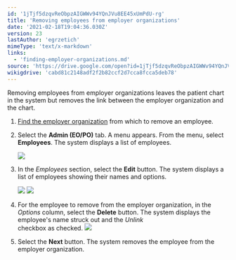 ```yaml
---
id: '1jTjf5dzqvReObpzAIGWWv94YQnJVu8EE45xUmPdU-rg'
title: 'Removing employees from employer organizations'
date: '2021-02-18T19:04:36.030Z'
version: 23
lastAuthor: 'egrzetich'
mimeType: 'text/x-markdown'
links:
  - 'finding-employer-organizations.md'
source: 'https://drive.google.com/open?id=1jTjf5dzqvReObpzAIGWWv94YQnJVu8EE45xUmPdU-rg'
wikigdrive: 'cabd81c2148adf2f2b82ccf2d7cca8fcca5deb78'
---
```

Removing employees from employer organizations leaves the patient chart in the system but removes the link between the employer organization and the chart.
1. [Find the employer organization](finding-employer-organizations.md) from which to remove an employee.
2. Select the <strong>Admin (EO/PO)</strong> tab. A menu appears. From the menu, select <strong>Employees</strong>. The system displays a list of employees.

   <img src="../removing-employees-from-employer-organizations.assets/10000000000000E0000000939AB53CC97E68DAFB.png" />  

3. In the <em>Employees</em> section, select the <strong>Edit</strong> button. The system displays a list of employees showing their names and options.

   <img src="../removing-employees-from-employer-organizations.assets/10000000000000340000003076FFC6355C947296.png" />

   <img src="../removing-employees-from-employer-organizations.assets/100000000000028F000000C3A8F93D570EBDE6F9.png" />

4. For the employee to remove from the employer organization, in the <em>Options</em> column, select the <strong>Delete</strong> button. The system displays the employee's name struck out and the <em>Unlink</em>  
    checkbox as checked. <img src="../removing-employees-from-employer-organizations.assets/10000000000001FF0000001A13AE26B821C6C2B1.png" />  

5. Select the <strong>Next</strong> button. The system removes the employee from the employer organization.
